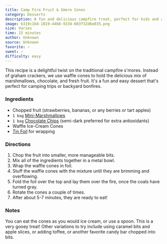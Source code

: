 ```yaml
---
title: Camp Fire Fruit & Smore Cones
category: Desserts
description: A fun and delicious campfire treat, perfect for kids and adults alike. Enjoy the gooey goodness of marshmallows and chocolate chips mixed with fresh fruit, all stuffed into a waffle cone and heated over the fire.
image: b319c1b8-1019-4468-9334-603f32d6e035.png
size: Varies
time: 15 minutes
author: Unknown
source: Unknown
favorite: ✓
sweet: ✓
difficulty: easy
---
```


This recipe is a delightful twist on the traditional campfire s'mores. Instead of graham crackers, we use waffle cones to hold the delicious mix of marshmallows, chocolate, and fresh fruit. It's a fun and easy dessert that's perfect for camping trips or backyard bonfires.

### Ingredients

* Chopped fruit (strawberries, bananas, or any berries or tart apples)
* `1 bag` [Mini-Marshmallows](https://amzn.to/2Ygm9g5)
* `1 bag` [Chocolate Chips](https://amzn.to/2HbuaNP) (semi-dark preferred for extra antioxidants)
* Waffle Ice-Cream Cones
* [Tin Foil](https://amzn.to/2YfE6Lx) for wrapping

### Directions

1. Chop the fruit into smaller, more manageable bits.
2. Mix all of the ingredients together in a metal bowl.
3. Wrap the waffle cones in foil.
4. Stuff the waffle cones with the mixture until they are brimming and overflowing.
5. Fold the foil over the top and lay them over the fire, once the coals have turned gray.
6. Rotate the cones a couple of times.
7. After about 5-7 minutes, they are ready to eat!

### Notes

You can eat the cones as you would ice cream, or use a spoon. This is a very gooey treat! Other variations to try include using caramel bits and apple slices, or adding toffee, or another favorite candy bar chopped into bits.